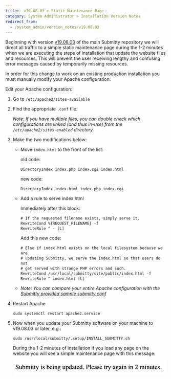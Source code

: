 ```yaml
---
title:  v19.08.03 > Static Maintenance Page
category: System Administrator > Installation Version Notes
redirect_from:
  - /system_admin/version_notes/v19.08.03
---
```


Beginning with version
[v19.08.03](https://github.com/Submitty/Submitty/releases/v19.08.03)
of the main Submitty repository we will direct all traffic to a simple
static maintenance page during the 1-2 minutes when we are executing
the steps of installation that update the website files and resources.
This will prevent the user receiving lengthy and confusing error
messages caused by temporarily missing resources.

In order for this change to work on an existing production
installation you must manually modify your Apache configuration:



Edit your Apache configuration:

1. Go to `/etc/apache2/sites-available`

2. Find the appropriate `.conf` file.

   _Note: If you have multiple files, you can double check which
   configurations are linked (and thus in-use) from the
   `/etc/apache2/sites-enabled` directory._

3. Make the two modifications below:


   * Move `index.html` to the front of the list:

       old code:
       ``` 
       DirectoryIndex index.php index.cgi index.html
       ```

       new code:
       ```
       DirectoryIndex index.html index.php index.cgi
       ```

    * Add a rule to serve index.html

       Immediately after this block:
       ```
       # If the requested filename exists, simply serve it.
       RewriteCond %{REQUEST_FILENAME} -f
       RewriteRule ^ - [L]
       ```

       Add this new code:
       ```
       # Else if index.html exists on the local filesystem because we are
       # updating Submitty, we serve the index.html so that users do not
       # get served with strange PHP errors and such.
       RewriteCond /usr/local/submitty/site/public/index.html -f
       RewriteRule ^ index.html [L]
       ```

   * _Note: You can compare your entire Apache configuration with the
     [Submitty provided sample submitty.conf](https://github.com/Submitty/Submitty/blob/master/.setup/apache/submitty.conf)_


4.  Restart Apache

    ```
    sudo systemctl restart apache2.service
    ```


5.  Now when you update your Submitty software on your
    machine to v19.08.03 or later, e.g.:

    ```
    sudo /usr/local/submitty/.setup/INSTALL_SUBMITTY.sh
    ```

    During the 1-2 minutes of installation if you load any page on the
    website you will see a simple maintenance page with this message:
    


    ![](/images/installation_update.png)
